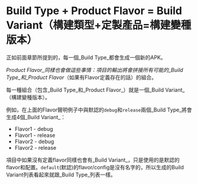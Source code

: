 # Build Type  + Product Flavor = Build Variant（構建類型+定製產品=構建變種版本）

正如前面章節所提到的，每一個_Build Type_都會生成一個新的APK。

_Product Flavor_同樣也會做這些事情：項目的輸出將會拼接所有可能的_Build Type_和_Product Flavor_（如果有Flavor定義存在的話）的組合。

每一種組合（包含_Build Type_和_Product Flavor_）就是一個_Build Variant_（構建變種版本）。

例如，在上面的Flavor聲明例子中與默認的`debug`和`release`兩個_Build Type_將會生成4個_Build Variant_：

* Flavor1 - debug
* Flavor1 - release
* Flavor2 - debug
* Flavor2 - release

項目中如果沒有定義flavor同樣也會有_Build Variant_，只是使用的是默認的flavor和配置。`default`(默認)的flavor/config是沒有名字的，所以生成的Build Variant列表看起來就跟_Build Type_列表一樣。
